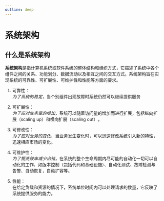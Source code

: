 ```yaml
---
outline: deep
---
```

# 系统架构
## 什么是系统架构
**系统架构**是指计算机系统或软件系统的整体结构和组织方式，它描述了系统中各个组件之间的关系、功能划分、数据流动以及相互之间的交互方式。系统架构旨在实现系统的可靠性、可扩展性、可维护性和性能等方面的要求。

1. 可靠性：  
   _为了系统的稳定_，当个别组件出现故障时系统仍然可以继续提供服务
  
2. 可扩展性：  
   _为了应对业务量的增加_，系统可以随着访问量的增加而进行扩展，包括纵向扩展（‌scaling up）‌和横向扩展（‌scaling out）‌。

3. 可修改性：  
   _为了应对业务的变化_，当业务发生变化时，可以迅速修改系统引入新的特性，迅速相应市场的变化。

4. 可维护性：  
   _为了提高效率减少出错_，在系统的整个生命周期内尽可能的自动化一切可以自动化的工作，如版本控制（包括代码和基础设施）、自动化测试、故障检测与告警、自动恢复，自动扩容等。

5. 性能：  
   在给定负载和资源的情况下，系统单位时间内可以处理请求的数量，它反映了系统提供服务的能力。

  